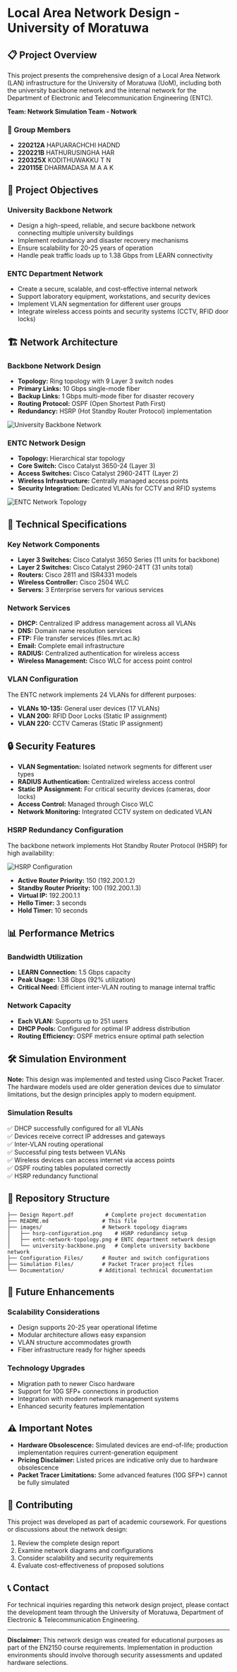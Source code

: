 # Local Area Network Design - University of Moratuwa

## 📋 Project Overview

This project presents the comprehensive design of a Local Area Network (LAN) infrastructure for the University of Moratuwa (UoM), including both the university backbone network and the internal network for the Department of Electronic and Telecommunication Engineering (ENTC).

**Team: Network Simulation Team - Notwork**

### 👥 Group Members
- **220212A** HAPUARACHCHI HADND
- **220221B** HATHURUSINGHA HAR  
- **220325X** KODITHUWAKKU T N
- **220115E** DHARMADASA M A A K

## 🎯 Project Objectives

### University Backbone Network
- Design a high-speed, reliable, and secure backbone network connecting multiple university buildings
- Implement redundancy and disaster recovery mechanisms
- Ensure scalability for 20-25 years of operation
- Handle peak traffic loads up to 1.38 Gbps from LEARN connectivity

### ENTC Department Network  
- Create a secure, scalable, and cost-effective internal network
- Support laboratory equipment, workstations, and security devices
- Implement VLAN segmentation for different user groups
- Integrate wireless access points and security systems (CCTV, RFID door locks)

## 🏗️ Network Architecture

### Backbone Network Design
- **Topology:** Ring topology with 9 Layer 3 switch nodes
- **Primary Links:** 10 Gbps single-mode fiber
- **Backup Links:** 1 Gbps multi-mode fiber for disaster recovery
- **Routing Protocol:** OSPF (Open Shortest Path First)
- **Redundancy:** HSRP (Hot Standby Router Protocol) implementation

![University Backbone Network](images/university-backbone.png)

### ENTC Network Design
- **Topology:** Hierarchical star topology
- **Core Switch:** Cisco Catalyst 3650-24 (Layer 3)
- **Access Switches:** Cisco Catalyst 2960-24TT (Layer 2)
- **Wireless Infrastructure:** Centrally managed access points
- **Security Integration:** Dedicated VLANs for CCTV and RFID systems

![ENTC Network Topology](images/entc-network-topology.png)

## 🔧 Technical Specifications

### Key Network Components
- **Layer 3 Switches:** Cisco Catalyst 3650 Series (11 units for backbone)
- **Layer 2 Switches:** Cisco Catalyst 2960-24TT (31 units total)
- **Routers:** Cisco 2811 and ISR4331 models
- **Wireless Controller:** Cisco 2504 WLC
- **Servers:** 3 Enterprise servers for various services

### Network Services
- **DHCP:** Centralized IP address management across all VLANs
- **DNS:** Domain name resolution services
- **FTP:** File transfer services (files.mrt.ac.lk)
- **Email:** Complete email infrastructure
- **RADIUS:** Centralized authentication for wireless access
- **Wireless Management:** Cisco WLC for access point control

### VLAN Configuration
The ENTC network implements 24 VLANs for different purposes:
- **VLANs 10-135:** General user devices (17 VLANs)
- **VLAN 200:** RFID Door Locks (Static IP assignment)
- **VLAN 220:** CCTV Cameras (Static IP assignment)

## 🔒 Security Features

- **VLAN Segmentation:** Isolated network segments for different user types
- **RADIUS Authentication:** Centralized wireless access control
- **Static IP Assignment:** For critical security devices (cameras, door locks)
- **Access Control:** Managed through Cisco WLC
- **Network Monitoring:** Integrated CCTV system on dedicated VLAN

### HSRP Redundancy Configuration
The backbone network implements Hot Standby Router Protocol (HSRP) for high availability:

![HSRP Configuration](images/hsrp-configuration.png)

- **Active Router Priority:** 150 (192.200.1.2)
- **Standby Router Priority:** 100 (192.200.1.3) 
- **Virtual IP:** 192.200.1.1
- **Hello Timer:** 3 seconds
- **Hold Timer:** 10 seconds

## 📊 Performance Metrics

### Bandwidth Utilization
- **LEARN Connection:** 1.5 Gbps capacity
- **Peak Usage:** 1.38 Gbps (92% utilization)
- **Critical Need:** Efficient inter-VLAN routing to manage internal traffic

### Network Capacity
- **Each VLAN:** Supports up to 251 users
- **DHCP Pools:** Configured for optimal IP address distribution
- **Routing Efficiency:** OSPF metrics ensure optimal path selection

## 🛠️ Simulation Environment

**Note:** This design was implemented and tested using Cisco Packet Tracer. The hardware models used are older generation devices due to simulator limitations, but the design principles apply to modern equipment.

### Simulation Results
✅ DHCP successfully configured for all VLANs  
✅ Devices receive correct IP addresses and gateways  
✅ Inter-VLAN routing operational  
✅ Successful ping tests between VLANs  
✅ Wireless devices can access internet via access points  
✅ OSPF routing tables populated correctly  
✅ HSRP redundancy functional  

## 📁 Repository Structure

```
├── Design Report.pdf          # Complete project documentation
├── README.md                 # This file
├── images/                   # Network topology diagrams
│   ├── hsrp-configuration.png    # HSRP redundancy setup
│   ├── entc-network-topology.png # ENTC department network design
│   └── university-backbone.png   # Complete university backbone network
├── Configuration Files/      # Router and switch configurations
├── Simulation Files/         # Packet Tracer project files
└── Documentation/           # Additional technical documentation
```

## 🚀 Future Enhancements

### Scalability Considerations
- Design supports 20-25 year operational lifetime
- Modular architecture allows easy expansion
- VLAN structure accommodates growth
- Fiber infrastructure ready for higher speeds

### Technology Upgrades
- Migration path to newer Cisco hardware
- Support for 10G SFP+ connections in production
- Integration with modern network management systems
- Enhanced security features implementation

## ⚠️ Important Notes

- **Hardware Obsolescence:** Simulated devices are end-of-life; production implementation requires current-generation equipment
- **Pricing Disclaimer:** Listed prices are indicative only due to hardware obsolescence
- **Packet Tracer Limitations:** Some advanced features (10G SFP+) cannot be fully simulated

## 🤝 Contributing

This project was developed as part of academic coursework. For questions or discussions about the network design:

1. Review the complete design report
2. Examine network diagrams and configurations  
3. Consider scalability and security requirements
4. Evaluate cost-effectiveness of proposed solutions

## 📞 Contact

For technical inquiries regarding this network design project, please contact the development team through the University of Moratuwa, Department of Electronic & Telecommunication Engineering.

---

**Disclaimer:** This network design was created for educational purposes as part of the EN2150 course requirements. Implementation in production environments should involve thorough security assessments and updated hardware selections.
